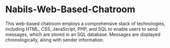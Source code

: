 # Nabils-Web-Based-Chatroom
This web-based chatroom employs a comprehensive stack of technologies, including HTML, CSS, JavaScript, PHP, and SQL to enable users to send messages, which are stored in an SQL database. Messages are displayed chronologically, along with sender information.
